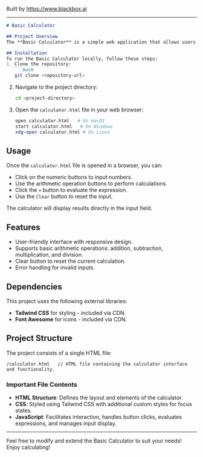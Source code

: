 
Built by https://www.blackbox.ai

---

```markdown
# Basic Calculator

## Project Overview
The **Basic Calculator** is a simple web application that allows users to perform basic arithmetic operations such as addition, subtraction, multiplication, and division. The calculator features a clean and modern design, leveraging Tailwind CSS for styling. It is designed to be intuitive and user-friendly, making calculations straightforward for users.

## Installation
To run the Basic Calculator locally, follow these steps:
1. Clone the repository:
   ```bash
   git clone <repository-url>
   ```
2. Navigate to the project directory:
   ```bash
   cd <project-directory>
   ```
3. Open the `calculator.html` file in your web browser:
   ```bash
   open calculator.html   # On macOS
   start calculator.html   # On Windows
   xdg-open calculator.html # On Linux
   ```

## Usage
Once the `calculator.html` file is opened in a browser, you can:
- Click on the numeric buttons to input numbers.
- Use the arithmetic operation buttons to perform calculations.
- Click the `=` button to evaluate the expression.
- Use the `Clear` button to reset the input.

The calculator will display results directly in the input field.

## Features
- User-friendly interface with responsive design.
- Supports basic arithmetic operations: addition, subtraction, multiplication, and division.
- Clear button to reset the current calculation.
- Error handling for invalid inputs.

## Dependencies
This project uses the following external libraries:
- **Tailwind CSS** for styling - included via CDN.
- **Font Awesome** for icons - included via CDN.

## Project Structure
The project consists of a single HTML file:
```
/calculator.html   // HTML file containing the calculator interface and functionality.
```

### Important File Contents
- **HTML Structure**: Defines the layout and elements of the calculator.
- **CSS**: Styled using Tailwind CSS with additional custom styles for focus states.
- **JavaScript**: Facilitates interaction, handles button clicks, evaluates expressions, and manages input display.

---

Feel free to modify and extend the Basic Calculator to suit your needs! Enjoy calculating!
```